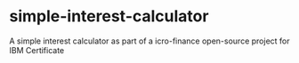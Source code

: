 # simple-interest-calculator
A simple interest calculator as part of a icro-finance open-source project for IBM Certificate
